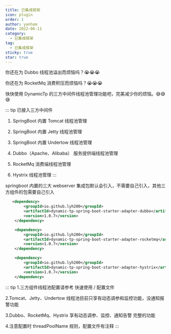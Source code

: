 ```yaml
---
title: 已集成框架
icon: plugin
order: 1
author: yanhom
date: 2022-06-11
category:
  - 已集成框架
tag:
  - 已集成框架
sticky: true
star: true
---
```


你还在为 Dubbo 线程池溢出而烦恼吗？😭😭😭

你还在为 RocketMq 消费积压而烦恼吗？😭😭😭

快快使用 DynamicTp 的三方中间件线程池管理功能吧，完美减少你的烦恼。😅😅😅

::: tip
已接入三方中间件
1. SpringBoot 内置 Tomcat 线程池管理

2. SpringBoot 内置 Jetty 线程池管理

3. SpringBoot 内置 Undertow 线程池管理

4. Dubbo（Apache、Alibaba） 服务提供端线程池管理

5. RocketMq 消费端线程池管理

6. Hystrix 线程池管理
:::

springboot 内置的三大 webserver 集成包默认会引入，不需要自己引入，其他三方组件的包需要自己引入

```xml
   <dependency>
        <groupId>io.github.lyh200</groupId>
        <artifactId>dynamic-tp-spring-boot-starter-adapter-dubbo</artifactId>
        <version>1.0.7</version>
    </dependency>
```

```xml
    <dependency>
        <groupId>io.github.lyh200</groupId>
        <artifactId>dynamic-tp-spring-boot-starter-adapter-rocketmq</artifactId>
        <version>1.0.7</version>
    </dependency>
```

```xml
    <dependency>
        <groupId>io.github.lyh200</groupId>
        <artifactId>dynamic-tp-spring-boot-starter-adapter-hystrix</artifactId>
        <version>1.0.7</version>
    </dependency>
```

::: tip
1.三方组件线程池配置请参考 快速使用 / 配置文件

2.Tomcat、Jetty、Undertow 线程池目前只享有动态调参和监控功能，没通知报警功能

3.Dubbo、RocketMq、Hystrix 享有动态调参、监控、通知告警 完整的功能

4.注意配置时 threadPoolName 规则，配置文件有注释
:::